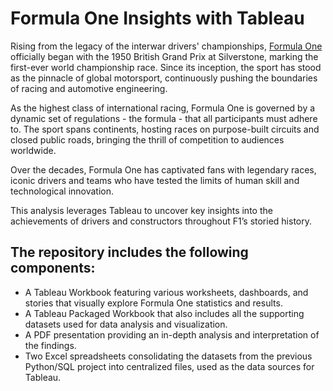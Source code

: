 # Formula One Insights with Tableau

Rising from the legacy of the interwar drivers' championships, [Formula One](https://en.wikipedia.org/wiki/Formula_One) officially began with the 1950 British Grand Prix at Silverstone, marking the first-ever world championship race. Since its inception, the sport has stood as the pinnacle of global motorsport, continuously pushing the boundaries of racing and automotive engineering.

As the highest class of international racing, Formula One is governed by a dynamic set of regulations - the formula - that all participants must adhere to. The sport spans continents, hosting races on purpose-built circuits and closed public roads, bringing the thrill of competition to audiences worldwide.

Over the decades, Formula One has captivated fans with legendary races, iconic drivers and teams who have tested the limits of human skill and technological innovation. 

This analysis leverages Tableau to uncover key insights into the achievements of drivers and constructors throughout F1’s storied history.

## The repository includes the following components:
- A Tableau Workbook featuring various worksheets, dashboards, and stories that visually explore Formula One statistics and results.
- A Tableau Packaged Workbook that also includes all the supporting datasets used for data analysis and visualization.
- A PDF presentation providing an in-depth analysis and interpretation of the findings.
- Two Excel spreadsheets consolidating the datasets from the previous Python/SQL project into centralized files, used as the data sources for Tableau.
